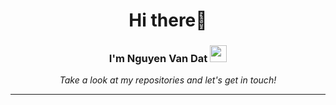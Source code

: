 <h1 align="center"> Hi there👋</h1>

<h3 align="center"> I'm Nguyen Van Dat <img src="https://user-images.githubusercontent.com/5679180/79618120-0daffb80-80be-11ea-819e-d2b0fa904d07.gif" width="27px"></h3>

<p align="center">
  <i>Take a look at my repositories and let's get in touch!</i>
</p>

---

<!-- <i>Follow me at [<img src="https://media.giphy.com/media/v1.Y2lkPTc5MGI3NjExcWJnb2Nzb2t1c3JtaW9oZm05am8zZzdsZ240ZDg3OTYwYmlmYzk4bSZlcD12MV9zdGlja2Vyc19zZWFyY2gmY3Q9cw/QWpK88H1g9PtmtQly1/giphy.gif" width="27px">](https://www.instagram.com/dd_datt/) and [<img src="https://media.giphy.com/media/v1.Y2lkPTc5MGI3NjExYTIzd2Y3eHdpbHNlZHA0ZDZiYzM2eHQ2ZGQ5NG54NjFmcXhoNWd4ciZlcD12MV9naWZzX3NlYXJjaCZjdD1n/lSIsAbuVAs6yKnJoKX/giphy.gif" width="27px">](https://www.threads.net/@dd_datt). </i> >

<!-- Cre: README.md by @vkhanhqui>
